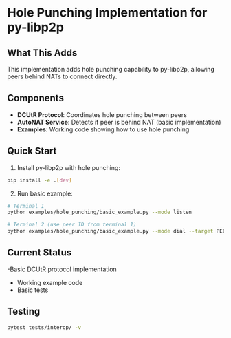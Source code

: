 # Hole Punching Implementation for py-libp2p

## What This Adds

This implementation adds hole punching capability to py-libp2p, allowing peers behind NATs to connect directly.

## Components

- **DCUtR Protocol**: Coordinates hole punching between peers
- **AutoNAT Service**: Detects if peer is behind NAT (basic implementation)
- **Examples**: Working code showing how to use hole punching

## Quick Start

1. Install py-libp2p with hole punching:
```bash
pip install -e .[dev]
```
2. Run basic example:
```bash
# Terminal 1
python examples/hole_punching/basic_example.py --mode listen

# Terminal 2 (use peer ID from terminal 1)  
python examples/hole_punching/basic_example.py --mode dial --target PEER_ID
```

## Current Status
-Basic DCUtR protocol implementation
- Working example code
- Basic tests

## Testing
```bash
pytest tests/interop/ -v
```
